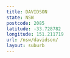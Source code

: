 ```yaml
---
title: DAVIDSON
state: NSW
postcode: 2085
latitude: -33.728782
longitude: 151.211719
url: /nsw/davidson/
layout: suburb
---
```

